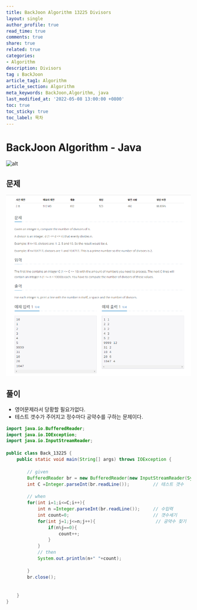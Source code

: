 ```yaml
---
title: BackJoon Algorithm 13225 Divisors
layout: single
author_profile: true
read_time: true
comments: true
share: true
related: true
categories:
- Algorithm
description: Divisors
tag : BackJoon
article_tag1: Algorithm
article_section: Algorithm
meta_keywords: BackJoon,Algorithm, java
last_modified_at: '2022-05-08 13:00:00 +0800'
toc: true
toc_sticky: true
toc_label: 목차
---
```


BackJoon Algorithm - Java
====================

![alt](https://d2gd6pc034wcta.cloudfront.net/images/logo@2x.png)

## 문제

![alt](/assets/images/post/Algorithm/13225.png)



## 풀이

* 영어문제라서 당황할 필요가없다. 
* 테스트 갯수가 주어지고 정수마다 공약수를 구하는 문제이다.

```java
import java.io.BufferedReader;
import java.io.IOException;
import java.io.InputStreamReader;

public class Back_13225 {
    public static void main(String[] args) throws IOException {

        // given
        BufferedReader br = new BufferedReader(new InputStreamReader(System.in));
        int C =Integer.parseInt(br.readLine());         // 테스트 갯수

        // when
        for(int i=1;i<=C;i++){
            int n =Integer.parseInt(br.readLine());     // 수입력
            int count=0;                                // 갯수세기
            for(int j=1;j<=n;j++){                       // 공약수 찾기
                if(n%j==0){
                    count++;
                }
            }
            // then
            System.out.println(n+" "+count);

        }
        br.close();


    }
}

```


